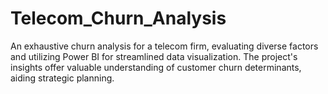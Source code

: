 # Telecom_Churn_Analysis
An exhaustive churn analysis for a telecom firm, evaluating diverse factors and utilizing Power BI for streamlined data visualization. The project's insights offer valuable understanding of customer churn determinants, aiding strategic planning.
